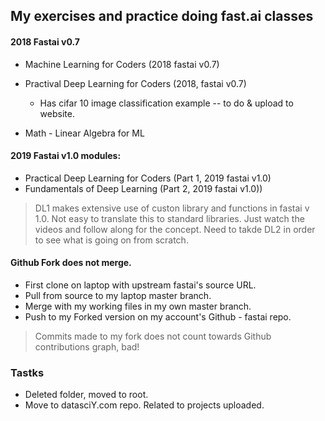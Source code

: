 ## My exercises and practice doing fast.ai classes

#### 2018 Fastai v0.7  

  * Machine Learning for Coders (2018 fastai v0.7)
  
  * Practival Deep Learning for Coders (2018, fastai v0.7)
    * Has cifar 10 image classification example -- to do & upload to website.
  * Math - Linear Algebra for ML 

#### 2019 Fastai v1.0 modules:

  * Practical Deep Learning for Coders (Part 1, 2019 fastai v1.0) 
  * Fundamentals of Deep Learning (Part 2, 2019 fastai v1.0))

>DL1 makes extensive use of custon library and functions in fastai v 1.0.  Not easy to translate this to standard libraries.  Just watch the videos and follow along for the concept.  Need to takde DL2 in order to see what is going on from scratch. 

#### Github Fork does not merge.  

 * First clone on laptop with upstream fastai's source URL.
 * Pull from source to my laptop master branch.
 * Merge with my working files in my own master branch.
 * Push to my Forked version on my account's Github - fastai repo.

>Commits made to my fork does not count towards Github contributions graph, bad!

### Tastks

 * Deleted folder, moved to root.
 * Move to datasciY.com repo.  Related to projects uploaded.
  
  



